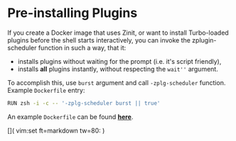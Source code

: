 # Pre-installing Plugins

If you create a Docker image that uses Zinit, or want to install Turbo-loaded
plugins before the shell starts interactively, you can invoke the
zplugin-scheduler function in such a way, that it:

- installs plugins without waiting for the prompt (i.e. it's script friendly),
- installs **all** plugins instantly, without respecting the `wait''` argument.

To accomplish this, use `burst` argument and call `-zplg-scheduler` function.
Example `Dockerfile` entry:

```zsh
RUN zsh -i -c -- '-zplg-scheduler burst || true'
```

An example `Dockerfile` can be found
[**here**](https://github.com/robobenklein/configs/blob/master/Dockerfile).

[]( vim:set ft=markdown tw=80: )
